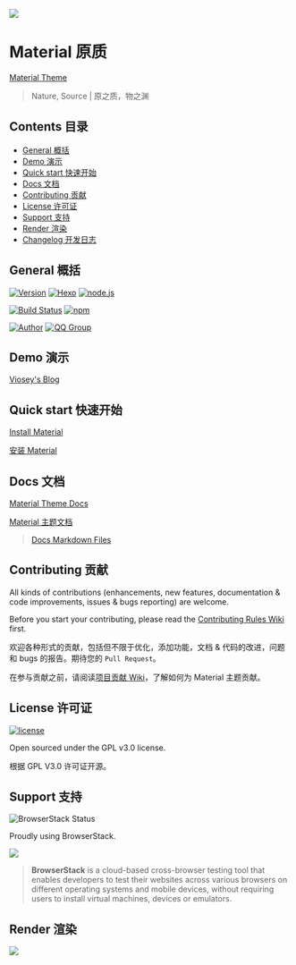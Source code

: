![](https://qiniu.viosey.com/img/Material-Phone-Render.png)

# Material 原质

[Material Theme](https://material.viosey.com)

>Nature, Source | 原之质，物之渊

## Contents 目录

- [General 概括](#general-概括)
- [Demo 演示](#demo-演示)
- [Quick start 快速开始](#quick-start-快速开始)
- [Docs 文档](#docs-文档)
- [Contributing 贡献](#contributing-贡献)
- [License 许可证](#license-许可证)
- [Support 支持](#support-支持)
- [Render 渲染](#render-渲染)
- [Changelog 开发日志](https://github.com/viosey/hexo-theme-material/releases)

## General 概括

[![Version](https://img.shields.io/badge/version-1.3.4-green.svg?style=flat-square)]()
[![Hexo](https://img.shields.io/badge/hexo-3.0+-green.svg?style=flat-square)](https://hexo.io)
[![node.js](https://img.shields.io/badge/node.js-6.0%2B-green.svg?style=flat-square)](https://nodejs.org/)

[![Build Status](https://img.shields.io/travis/viosey/hexo-theme-material.svg?style=flat-square)](https://travis-ci.org/viosey/hexo-theme-material)
[![npm](https://img.shields.io/npm/dt/hexo-material.svg?style=flat-square)](https://www.npmjs.com/package/hexo-material)

[![Author](https://img.shields.io/badge/author-Viosey-blue.svg?style=flat-square)](https://viosey.com)
[![QQ Group](https://img.shields.io/badge/QQ%20%E7%BE%A4-566308505-blue.svg?style=flat-square)](http://jq.qq.com/?_wv=1027&k=40Vdy24)

## Demo 演示

[Viosey's Blog](https://blog.viosey.com)

## Quick start 快速开始

[Install Material](https://material.viosey.com/en/start/#install-material)

[安装 Material](https://material.viosey.com/start/#install-material)


## Docs 文档

[Material Theme Docs](https://material.viosey.com/en/)

[Material 主题文档](https://material.viosey.com)

>[Docs Markdown Files](https://github.com/viosey/material-theme-docs)


## Contributing 贡献

All kinds of contributions (enhancements, new features, documentation & code improvements, issues & bugs reporting) are welcome.

Before you start your contributing, please read the [Contributing Rules Wiki](https://github.com/viosey/hexo-theme-material/wiki) first.

欢迎各种形式的贡献，包括但不限于优化，添加功能，文档 & 代码的改进，问题和 bugs 的报告。期待您的 `Pull Request`。

在参与贡献之前，请阅读[项目贡献 Wiki](https://github.com/viosey/hexo-theme-material/wiki)，了解如何为 Material 主题贡献。


## License 许可证

[![license](https://img.shields.io/github/license/viosey/hexo-theme-material.svg?style=flat-square)](https://github.com/viosey/hexo-theme-material/blob/master/LICENSE)

Open sourced under the GPL v3.0 license.

根据 GPL V3.0 许可证开源。

## Support 支持
![BrowserStack Status](https://www.browserstack.com/automate/badge.svg?badge_key=V1VkWmJMRjJqcHBjN1BIVFRlNzExM05XUk5hemcydEpZTHRBdGd5V244ST0tLTlvNklDT1NuVXFDaTh0RDBnQ3RCdXc9PQ==--c986c45d7c10a3264f46b414944d6393ba74ea22%)

Proudly using BrowserStack.

[![](https://qiniu.viosey.com/img/browserstack_logo.png)](https://www.browserstack.com/)

>**BrowserStack** is a cloud-based cross-browser testing tool that enables developers to test their websites across various browsers on different operating systems and mobile devices, without requiring users to install virtual machines, devices or emulators.

## Render 渲染

![](https://qiniu.viosey.com/img/Materia-overview-tiny.png)
